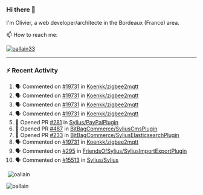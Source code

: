 ### Hi there 👋

I'm Olivier, a web developer/architecte in the Bordeaux (France) area.

📫 How to reach me:

<p> <a href="https://twitter.com/oallain33" target="blank"><img src="https://img.shields.io/twitter/follow/oallain33?logo=twitter&style=for-the-badge" alt="oallain33" /></a> </p>

---

### :zap: Recent Activity

<!--START_SECTION:activity-->
1. 🗣 Commented on [#19731](https://github.com/Koenkk/zigbee2mqtt/issues/19731#issuecomment-1836599282) in [Koenkk/zigbee2mqtt](https://github.com/Koenkk/zigbee2mqtt)
2. 🗣 Commented on [#19731](https://github.com/Koenkk/zigbee2mqtt/issues/19731#issuecomment-1826839251) in [Koenkk/zigbee2mqtt](https://github.com/Koenkk/zigbee2mqtt)
3. 🗣 Commented on [#19731](https://github.com/Koenkk/zigbee2mqtt/issues/19731#issuecomment-1826787054) in [Koenkk/zigbee2mqtt](https://github.com/Koenkk/zigbee2mqtt)
4. 🗣 Commented on [#19731](https://github.com/Koenkk/zigbee2mqtt/issues/19731#issuecomment-1826403914) in [Koenkk/zigbee2mqtt](https://github.com/Koenkk/zigbee2mqtt)
5. 💪 Opened PR [#281](https://github.com/Sylius/PayPalPlugin/pull/281) in [Sylius/PayPalPlugin](https://github.com/Sylius/PayPalPlugin)
6. 💪 Opened PR [#487](https://github.com/BitBagCommerce/SyliusCmsPlugin/pull/487) in [BitBagCommerce/SyliusCmsPlugin](https://github.com/BitBagCommerce/SyliusCmsPlugin)
7. 💪 Opened PR [#233](https://github.com/BitBagCommerce/SyliusElasticsearchPlugin/pull/233) in [BitBagCommerce/SyliusElasticsearchPlugin](https://github.com/BitBagCommerce/SyliusElasticsearchPlugin)
8. 🗣 Commented on [#19731](https://github.com/Koenkk/zigbee2mqtt/issues/19731#issuecomment-1819777536) in [Koenkk/zigbee2mqtt](https://github.com/Koenkk/zigbee2mqtt)
9. 🗣 Commented on [#295](https://github.com/FriendsOfSylius/SyliusImportExportPlugin/issues/295#issuecomment-1817456901) in [FriendsOfSylius/SyliusImportExportPlugin](https://github.com/FriendsOfSylius/SyliusImportExportPlugin)
10. 🗣 Commented on [#15513](https://github.com/Sylius/Sylius/pull/15513#issuecomment-1816474005) in [Sylius/Sylius](https://github.com/Sylius/Sylius)
<!--END_SECTION:activity-->

<p>&nbsp;<img align="center" src="https://github-readme-stats.vercel.app/api?username=oallain&show_icons=true&locale=en" alt="oallain" /></p>

<p><img align="center" src="https://github-readme-streak-stats.herokuapp.com/?user=oallain&" alt="oallain" /></p>


